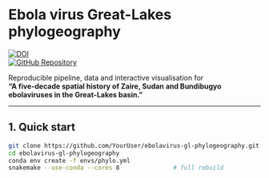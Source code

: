 # Ebola virus Great-Lakes phylogeography

[![DOI](https://zenodo.org/badge/DOI/10.5281/zenodo.15537213.svg)](https://doi.org/10.5281/zenodo.15537213)  
[![GitHub Repository](https://img.shields.io/badge/GitHub-ebolavirus--gl--phylogeography-blue)](https://github.com/gpaasi/ebolavirus-gl-phylogeography)

Reproducible pipeline, data and interactive visualisation for  
**“A five-decade spatial history of Zaire, Sudan and Bundibugyo ebolaviruses in the Great-Lakes basin.”**

---

## 1. Quick start

```bash
git clone https://github.com/YourUser/ebolavirus-gl-phylogeography.git
cd ebolavirus-gl-phylogeography
conda env create -f envs/phylo.yml
snakemake --use-conda --cores 8               # full rebuild
